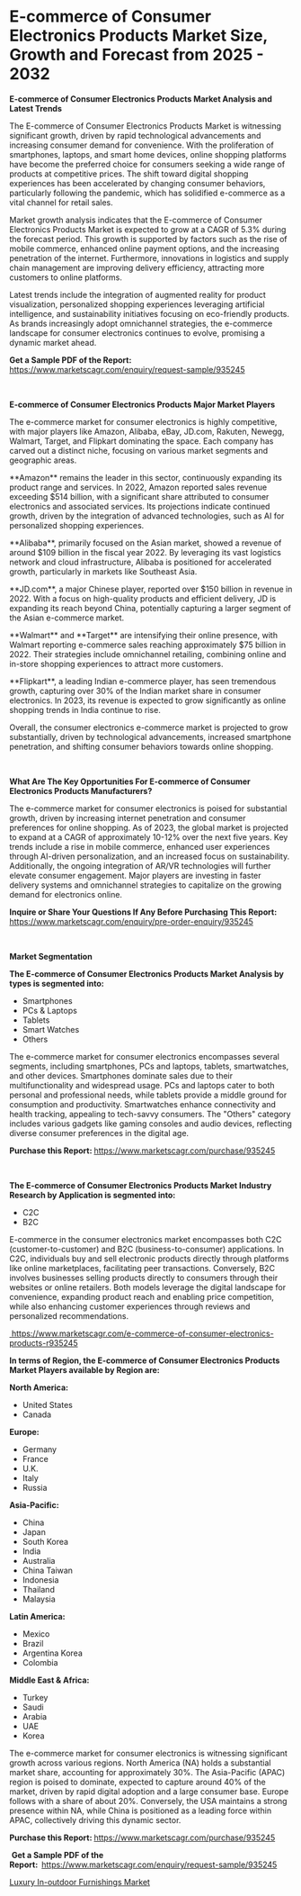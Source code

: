 <p><h1>E-commerce of Consumer Electronics Products Market Size, Growth and Forecast from 2025 - 2032</h1></p><p><strong>E-commerce of Consumer Electronics Products Market Analysis and Latest Trends</strong></p>
<p><p>The E-commerce of Consumer Electronics Products Market is witnessing significant growth, driven by rapid technological advancements and increasing consumer demand for convenience. With the proliferation of smartphones, laptops, and smart home devices, online shopping platforms have become the preferred choice for consumers seeking a wide range of products at competitive prices. The shift toward digital shopping experiences has been accelerated by changing consumer behaviors, particularly following the pandemic, which has solidified e-commerce as a vital channel for retail sales.</p><p>Market growth analysis indicates that the E-commerce of Consumer Electronics Products Market is expected to grow at a CAGR of 5.3% during the forecast period. This growth is supported by factors such as the rise of mobile commerce, enhanced online payment options, and the increasing penetration of the internet. Furthermore, innovations in logistics and supply chain management are improving delivery efficiency, attracting more customers to online platforms. </p><p>Latest trends include the integration of augmented reality for product visualization, personalized shopping experiences leveraging artificial intelligence, and sustainability initiatives focusing on eco-friendly products. As brands increasingly adopt omnichannel strategies, the e-commerce landscape for consumer electronics continues to evolve, promising a dynamic market ahead.</p></p>
<p><strong>Get a Sample PDF of the Report:&nbsp;</strong> <a href="https://www.marketscagr.com/enquiry/request-sample/935245?utm_campaign=1920&utm_medium=2&utm_source=Github&utm_content=ia&utm_term=09022025&utm_id=e-commerce-of-consumer-electronics-products">https://www.marketscagr.com/enquiry/request-sample/935245</a></p>
<p>&nbsp;</p>
<p><strong>E-commerce of Consumer Electronics Products Major Market Players</strong></p>
<p><p>The e-commerce market for consumer electronics is highly competitive, with major players like Amazon, Alibaba, eBay, JD.com, Rakuten, Newegg, Walmart, Target, and Flipkart dominating the space. Each company has carved out a distinct niche, focusing on various market segments and geographic areas.</p><p>**Amazon** remains the leader in this sector, continuously expanding its product range and services. In 2022, Amazon reported sales revenue exceeding $514 billion, with a significant share attributed to consumer electronics and associated services. Its projections indicate continued growth, driven by the integration of advanced technologies, such as AI for personalized shopping experiences.</p><p>**Alibaba**, primarily focused on the Asian market, showed a revenue of around $109 billion in the fiscal year 2022. By leveraging its vast logistics network and cloud infrastructure, Alibaba is positioned for accelerated growth, particularly in markets like Southeast Asia.</p><p>**JD.com**, a major Chinese player, reported over $150 billion in revenue in 2022. With a focus on high-quality products and efficient delivery, JD is expanding its reach beyond China, potentially capturing a larger segment of the Asian e-commerce market.</p><p>**Walmart** and **Target** are intensifying their online presence, with Walmart reporting e-commerce sales reaching approximately $75 billion in 2022. Their strategies include omnichannel retailing, combining online and in-store shopping experiences to attract more customers.</p><p>**Flipkart**, a leading Indian e-commerce player, has seen tremendous growth, capturing over 30% of the Indian market share in consumer electronics. In 2023, its revenue is expected to grow significantly as online shopping trends in India continue to rise.</p><p>Overall, the consumer electronics e-commerce market is projected to grow substantially, driven by technological advancements, increased smartphone penetration, and shifting consumer behaviors towards online shopping.</p></p>
<p>&nbsp;</p>
<p><strong>What Are The Key Opportunities For E-commerce of Consumer Electronics Products Manufacturers?</strong></p>
<p><p>The e-commerce market for consumer electronics is poised for substantial growth, driven by increasing internet penetration and consumer preferences for online shopping. As of 2023, the global market is projected to expand at a CAGR of approximately 10-12% over the next five years. Key trends include a rise in mobile commerce, enhanced user experiences through AI-driven personalization, and an increased focus on sustainability. Additionally, the ongoing integration of AR/VR technologies will further elevate consumer engagement. Major players are investing in faster delivery systems and omnichannel strategies to capitalize on the growing demand for electronics online.</p></p>
<p><strong>Inquire or Share Your Questions If Any Before Purchasing This Report:</strong> <a href="https://www.marketscagr.com/enquiry/pre-order-enquiry/935245?utm_campaign=1920&utm_medium=2&utm_source=Github&utm_content=ia&utm_term=09022025&utm_id=e-commerce-of-consumer-electronics-products">https://www.marketscagr.com/enquiry/pre-order-enquiry/935245</a></p>
<p>&nbsp;</p>
<p><strong>Market Segmentation</strong></p>
<p><strong>The E-commerce of Consumer Electronics Products Market Analysis by types is segmented into:</strong></p>
<p><ul><li>Smartphones</li><li>PCs & Laptops</li><li>Tablets</li><li>Smart Watches</li><li>Others</li></ul></p>
<p><p>The e-commerce market for consumer electronics encompasses several segments, including smartphones, PCs and laptops, tablets, smartwatches, and other devices. Smartphones dominate sales due to their multifunctionality and widespread usage. PCs and laptops cater to both personal and professional needs, while tablets provide a middle ground for consumption and productivity. Smartwatches enhance connectivity and health tracking, appealing to tech-savvy consumers. The "Others" category includes various gadgets like gaming consoles and audio devices, reflecting diverse consumer preferences in the digital age.</p></p>
<p><strong>Purchase this Report:&nbsp;</strong><a href="https://www.marketscagr.com/purchase/935245?utm_campaign=1920&utm_medium=2&utm_source=Github&utm_content=ia&utm_term=09022025&utm_id=e-commerce-of-consumer-electronics-products">https://www.marketscagr.com/purchase/935245</a></p>
<p>&nbsp;</p>
<p><strong>The E-commerce of Consumer Electronics Products Market Industry Research by Application is segmented into:</strong></p>
<p><ul><li>C2C</li><li>B2C</li></ul></p>
<p><p>E-commerce in the consumer electronics market encompasses both C2C (customer-to-customer) and B2C (business-to-consumer) applications. In C2C, individuals buy and sell electronic products directly through platforms like online marketplaces, facilitating peer transactions. Conversely, B2C involves businesses selling products directly to consumers through their websites or online retailers. Both models leverage the digital landscape for convenience, expanding product reach and enabling price competition, while also enhancing customer experiences through reviews and personalized recommendations.</p></p>
<p><a href="https://www.marketscagr.com/e-commerce-of-consumer-electronics-products-r935245?utm_campaign=1920&utm_medium=2&utm_source=Github&utm_content=ia&utm_term=09022025&utm_id=e-commerce-of-consumer-electronics-products">&nbsp;https://www.marketscagr.com/e-commerce-of-consumer-electronics-products-r935245</a></p>
<p><strong>In terms of Region, the E-commerce of Consumer Electronics Products Market Players available by Region are:</strong></p>
<p>
    <p> <strong> North America: </strong>
        <ul>
            <li>United States</li>
            <li>Canada</li>
        </ul>
        </p> 
    <p> <strong> Europe: </strong>
        <ul>
            <li>Germany</li>
            <li>France</li>
            <li>U.K.</li>
            <li>Italy</li>
            <li>Russia</li>
        </ul>
        </p> 
    <p> <strong> Asia-Pacific: </strong>
        <ul>
            <li>China</li>
            <li>Japan</li>
            <li>South Korea</li>
            <li>India</li>
            <li>Australia</li>
            <li>China Taiwan</li>
            <li>Indonesia</li>
            <li>Thailand</li>
            <li>Malaysia</li>
        </ul>
        </p> 
    <p> <strong> Latin America: </strong>
        <ul>
            <li>Mexico</li>
            <li>Brazil</li>
            <li>Argentina Korea</li>
            <li>Colombia</li>
        </ul>
        </p> 
    <p> <strong> Middle East & Africa: </strong>
        <ul>
            <li>Turkey</li>
            <li>Saudi</li>
            <li>Arabia</li>
            <li>UAE</li>
            <li>Korea</li>
        </ul>
    </p>
    </p>
<p><p>The e-commerce market for consumer electronics is witnessing significant growth across various regions. North America (NA) holds a substantial market share, accounting for approximately 30%. The Asia-Pacific (APAC) region is poised to dominate, expected to capture around 40% of the market, driven by rapid digital adoption and a large consumer base. Europe follows with a share of about 20%. Conversely, the USA maintains a strong presence within NA, while China is positioned as a leading force within APAC, collectively driving this dynamic sector.</p></p>
<p><strong>Purchase this Report: </strong><a href="https://www.marketscagr.com/purchase/935245?utm_campaign=1920&utm_medium=2&utm_source=Github&utm_content=ia&utm_term=09022025&utm_id=e-commerce-of-consumer-electronics-products">https://www.marketscagr.com/purchase/935245</a></p>
<p>&nbsp;<strong>Get a Sample PDF of the Report:&nbsp;&nbsp;</strong><a href="https://www.marketscagr.com/enquiry/request-sample/935245?utm_campaign=1920&utm_medium=2&utm_source=Github&utm_content=ia&utm_term=09022025&utm_id=e-commerce-of-consumer-electronics-products">https://www.marketscagr.com/enquiry/request-sample/935245</a></p>
<p><strong></strong></p>
<p><p><a href="https://github.com/JakirUddin511/Market-Research-Report-List-1/blob/main/luxury-in-outdoor-furnishings-market.md?utm_campaign=1920&utm_medium=2&utm_source=Github&utm_content=ia&utm_term=09022025&utm_id=e-commerce-of-consumer-electronics-products">Luxury In-outdoor Furnishings Market</a></p></p>